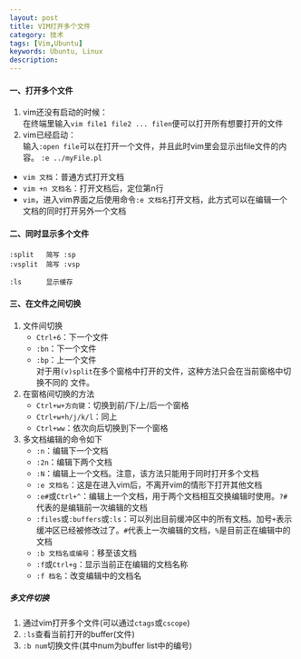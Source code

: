 ```yaml
---
layout: post
title: VIM打开多个文件
category: 技术
tags: [Vim,Ubuntu]
keywords: Ubuntu, Linux
description: 
---
```



#### **一、打开多个文件**

1. vim还没有启动的时候：   
在终端里输入`vim file1 file2 ... filen`便可以打开所有想要打开的文件   
2. vim已经启动：   
输入`:open file`可以在打开一个文件，并且此时vim里会显示出file文件的内容。
`:e ../myFile.pl`    

- `vim 文档`：普通方式打开文档   
- `vim +n 文档名`：打开文档后，定位第n行  
- `vim`，进入vim界面之后使用命令`:e 文档名`打开文档，此方式可以在编辑一个
文档的同时打开另外一个文档    

#### **二、同时显示多个文件**

```vim
:split   简写 :sp
:vsplit  简写 :vsp

:ls      显示缓存
```

#### **三、在文件之间切换**

1. 文件间切换   
    - `Ctrl+6`：下一个文件  
    - `:bn`：下一个文件   
    - `:bp`：上一个文件   
对于用`(v)split`在多个窗格中打开的文件，这种方法只会在当前窗格中切换不同的
文件。    
2. 在窗格间切换的方法   
    - `Ctrl+w+方向键`：切换到前/下/上/后一个窗格   
    - `Ctrl+w+h/j/k/l`：同上   
    - `Ctrl+ww`：依次向后切换到下一个窗格  
3. 多文档编辑的命令如下   
    - `:n`：编辑下一个文档   
    - `:2n`：编辑下两个文档   
    - `:N`：编辑上一个文档。注意，该方法只能用于同时打开多个文档   
    - `:e 文档名`：这是在进入vim后，不离开vim的情形下打开其他文档   
    - `:e#`或`Ctrl+^`：编辑上一个文档，用于两个文档相互交换编辑时使用。`?#`代表的是编辑前一次编辑的文档   
    - `:files`或`:buffers`或`:ls`：可以列出目前缓冲区中的所有文档。加号`+`表示缓冲区已经被修改过了。`#`代表上一次编辑的文档，`%`是目前正在编辑中的文档   
    - `:b 文档名或编号`：移至该文档    
    - `:f`或`Ctrl+g`：显示当前正在编辑的文档名称   
    - `:f 档名`：改变编辑中的文档名   

##### **多文件切换**

1. 通过vim打开多个文件(可以通过`ctags`或`cscope`)   
2. `:ls`查看当前打开的buffer(文件)   
3. `:b num`切换文件(其中num为buffer list中的编号)   

